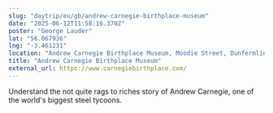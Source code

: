 ```yaml
---
slug: "daytrip/eu/gb/andrew-carnegie-birthplace-museum"
date: "2025-06-12T11:58:16.370Z"
poster: "George Lauder"
lat: "56.067936"
lng: "-3.461231"
location: "Andrew Carnegie Birthplace Museum, Moodie Street, Dunfermline, Fife, KY12 7PL, United Kingdom"
title: "Andrew Carnegie Birthplace Museum"
external_url: https://www.carnegiebirthplace.com/
---
```

Understand the not quite rags to riches story of Andrew Carnegie, one of the world's biggest steel tycoons.